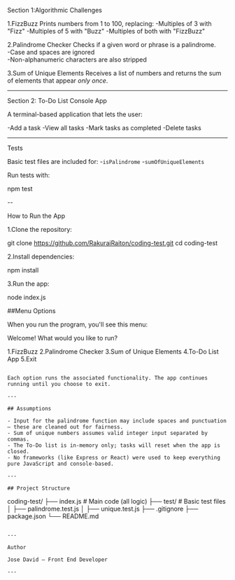 Section 1:Algorithmic Challenges

1.FizzBuzz
Prints numbers from 1 to 100, replacing:
-Multiples of 3 with "Fizz"
-Multiples of 5 with "Buzz"
-Multiples of both with "FizzBuzz"


2.Palindrome Checker
Checks if a given word or phrase is a palindrome.  
-Case and spaces are ignored  
-Non-alphanumeric characters are also stripped

3.Sum of Unique Elements
Receives a list of numbers and returns the sum of elements that appear *only once*.

---

Section 2: To-Do List Console App

A terminal-based application that lets the user:

-Add a task
-View all tasks
-Mark tasks as completed
-Delete tasks

---

Tests

Basic test files are included for:
-`isPalindrome`
-`sumOfUniqueElements`

Run tests with:

npm test

--

How to Run the App

1.Clone the repository:

git clone https://github.com/RakuraiRaiton/coding-test.git
cd coding-test


2.Install dependencies:

npm install


3.Run the app:

node index.js




##Menu Options

When you run the program, you'll see this menu:


Welcome! What would you like to run?

1.FizzBuzz
2.Palindrome Checker
3.Sum of Unique Elements
4.To-Do List App
5.Exit
```

Each option runs the associated functionality. The app continues running until you choose to exit.

---

## Assumptions

- Input for the palindrome function may include spaces and punctuation — these are cleaned out for fairness.
- Sum of unique numbers assumes valid integer input separated by commas.
- The To-Do list is in-memory only; tasks will reset when the app is closed.
- No frameworks (like Express or React) were used to keep everything pure JavaScript and console-based.

---

## Project Structure

```
coding-test/
├── index.js               # Main code (all logic)
├── test/                  # Basic test files
│   ├── palindrome.test.js
│   ├── unique.test.js
├── .gitignore
├── package.json
└── README.md
```

---

Author

Jose David — Front End Developer 

---

